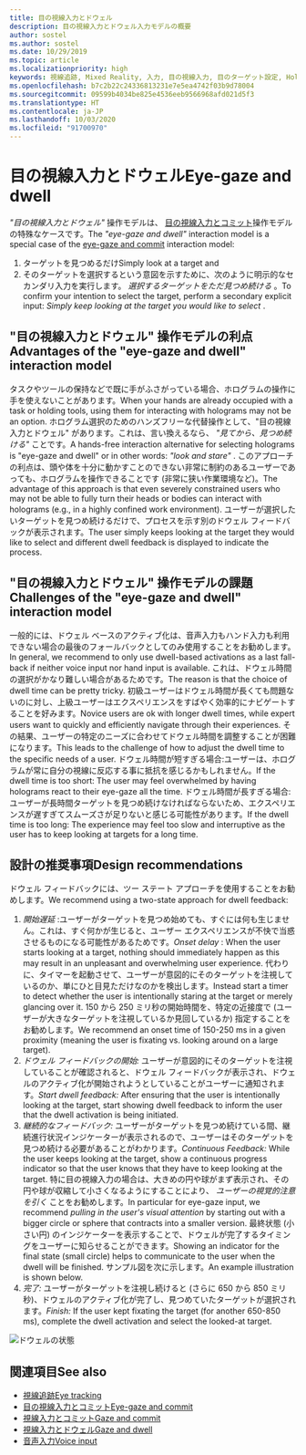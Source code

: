 ```yaml
---
title: 目の視線入力とドウェル
description: 目の視線入力とドウェル入力モデルの概要
author: sostel
ms.author: sostel
ms.date: 10/29/2019
ms.topic: article
ms.localizationpriority: high
keywords: 視線追跡, Mixed Reality, 入力, 目の視線入力, 目のターゲット設定, HoloLens 2, 視線に基づく選択, ドウェル
ms.openlocfilehash: b7c2b22c24336813231e7e5ea4742f03b9d78004
ms.sourcegitcommit: 09599b4034be825e4536eeb9566968afd021d5f3
ms.translationtype: HT
ms.contentlocale: ja-JP
ms.lasthandoff: 10/03/2020
ms.locfileid: "91700970"
---
```

# <a name="eye-gaze-and-dwell"></a><span data-ttu-id="981d7-104">目の視線入力とドウェル</span><span class="sxs-lookup"><span data-stu-id="981d7-104">Eye-gaze and dwell</span></span>

<span data-ttu-id="981d7-105">_"目の視線入力とドウェル"_ 操作モデルは、 [目の視線入力とコミット](gaze-and-commit.md)操作モデルの特殊なケースです。</span><span class="sxs-lookup"><span data-stu-id="981d7-105">The _"eye-gaze and dwell"_ interaction model is a special case of the [eye-gaze and commit](gaze-and-commit.md) interaction model:</span></span>
1. <span data-ttu-id="981d7-106">ターゲットを見つめるだけ</span><span class="sxs-lookup"><span data-stu-id="981d7-106">Simply look at a target and</span></span> 
2. <span data-ttu-id="981d7-107">そのターゲットを選択するという意図を示すために、次のように明示的なセカンダリ入力を実行します。 _選択するターゲットをただ見つめ続ける_ 。</span><span class="sxs-lookup"><span data-stu-id="981d7-107">To confirm your intention to select the target, perform a secondary explicit input: _Simply keep looking at the target you would like to select_ .</span></span>

## <a name="advantages-of-the-eye-gaze-and-dwell-interaction-model"></a><span data-ttu-id="981d7-108">"目の視線入力とドウェル" 操作モデルの利点</span><span class="sxs-lookup"><span data-stu-id="981d7-108">Advantages of the "eye-gaze and dwell" interaction model</span></span> 
<span data-ttu-id="981d7-109">タスクやツールの保持などで既に手がふさがっている場合、ホログラムの操作に手を使えないことがあります。</span><span class="sxs-lookup"><span data-stu-id="981d7-109">When your hands are already occupied with a task or holding tools, using them for interacting with holograms may not be an option.</span></span>
<span data-ttu-id="981d7-110">ホログラム選択のためのハンズフリーな代替操作として、"目の視線入力とドウェル" があります。これは、言い換えるなら、 _"見てから、見つめ続ける"_ ことです。</span><span class="sxs-lookup"><span data-stu-id="981d7-110">A hands-free interaction alternative for selecting holograms is "eye-gaze and dwell" or in other words: _"look and stare"_ .</span></span> <span data-ttu-id="981d7-111">このアプローチの利点は、頭や体を十分に動かすことのできない非常に制約のあるユーザーであっても、ホログラムを操作できることです (非常に狭い作業環境など)。</span><span class="sxs-lookup"><span data-stu-id="981d7-111">The advantage of this approach is that even severely constrained users who may not be able to fully turn their heads or bodies can interact with holograms (e.g., in a highly confined work environment).</span></span>
<span data-ttu-id="981d7-112">ユーザーが選択したいターゲットを見つめ続けるだけで、プロセスを示す別のドウェル フィードバックが表示されます。</span><span class="sxs-lookup"><span data-stu-id="981d7-112">The user simply keeps looking at the target they would like to select and different dwell feedback is displayed to indicate the process.</span></span>


## <a name="challenges-of-the-eye-gaze-and-dwell-interaction-model"></a><span data-ttu-id="981d7-113">"目の視線入力とドウェル" 操作モデルの課題</span><span class="sxs-lookup"><span data-stu-id="981d7-113">Challenges of the "eye-gaze and dwell" interaction model</span></span>
<span data-ttu-id="981d7-114">一般的には、ドウェル ベースのアクティブ化は、音声入力もハンド入力も利用できない場合の最後のフォールバックとしてのみ使用することをお勧めします。</span><span class="sxs-lookup"><span data-stu-id="981d7-114">In general, we  recommend to only use dwell-based activations as a last fall-back if neither voice input nor hand input is available.</span></span> <span data-ttu-id="981d7-115">これは、ドウェル時間の選択がかなり難しい場合があるためです。</span><span class="sxs-lookup"><span data-stu-id="981d7-115">The reason is that the choice of dwell time can be pretty tricky.</span></span> <span data-ttu-id="981d7-116">初級ユーザーはドウェル時間が長くても問題ないのに対し、上級ユーザーはエクスペリエンスをすばやく効率的にナビゲートすることを好みます。</span><span class="sxs-lookup"><span data-stu-id="981d7-116">Novice users are ok with longer dwell times, while expert users want to quickly and efficiently navigate through their experiences.</span></span> <span data-ttu-id="981d7-117">その結果、ユーザーの特定のニーズに合わせてドウェル時間を調整することが困難になります。</span><span class="sxs-lookup"><span data-stu-id="981d7-117">This leads to the challenge of how to adjust the dwell time to the specific needs of a user.</span></span>
<span data-ttu-id="981d7-118">ドウェル時間が短すぎる場合:ユーザーは、ホログラムが常に自分の視線に反応する事に抵抗を感じるかもしれません。</span><span class="sxs-lookup"><span data-stu-id="981d7-118">If the dwell time is too short: The user may feel overwhelmed by having holograms react to their eye-gaze all the time.</span></span> <span data-ttu-id="981d7-119">ドウェル時間が長すぎる場合:ユーザーが長時間ターゲットを見つめ続けなければならないため、エクスペリエンスが遅すぎてスムーズさが足りないと感じる可能性があります。</span><span class="sxs-lookup"><span data-stu-id="981d7-119">If the dwell time is too long: The experience may feel too slow and interruptive as the user has to keep looking at targets for a long time.</span></span>

## <a name="design-recommendations"></a><span data-ttu-id="981d7-120">設計の推奨事項</span><span class="sxs-lookup"><span data-stu-id="981d7-120">Design recommendations</span></span>
<span data-ttu-id="981d7-121">ドウェル フィードバックには、ツー ステート アプローチを使用することをお勧めします。</span><span class="sxs-lookup"><span data-stu-id="981d7-121">We recommend using a two-state approach for dwell feedback:</span></span>
1. <span data-ttu-id="981d7-122">*開始遅延* :ユーザーがターゲットを見つめ始めても、すぐには何も生じません。これは、すぐ何かが生じると、ユーザー エクスペリエンスが不快で当惑させるものになる可能性があるためです。</span><span class="sxs-lookup"><span data-stu-id="981d7-122">*Onset delay* : When the user starts looking at a target, nothing should immediately happen as this may result in an unpleasant and overwhelming user experience.</span></span> <span data-ttu-id="981d7-123">代わりに、タイマーを起動させて、ユーザーが意図的にそのターゲットを注視しているのか、単にひと目見ただけなのかを検出します。</span><span class="sxs-lookup"><span data-stu-id="981d7-123">Instead start a timer to detect whether the user is intentionally staring at the target or merely glancing over it.</span></span>
<span data-ttu-id="981d7-124">150 から 250 ミリ秒の開始時間を、特定の近接度で (ユーザーが大きなターゲットを注視しているか見回しているか) 指定することをお勧めします。</span><span class="sxs-lookup"><span data-stu-id="981d7-124">We recommend an onset time of 150-250 ms in a given proximity (meaning the user is fixating vs. looking around on a large target).</span></span>  
2. <span data-ttu-id="981d7-125">*ドウェル フィードバックの開始:* ユーザーが意図的にそのターゲットを注視していることが確認されると、ドウェル フィードバックが表示され、ドウェルのアクティブ化が開始されようとしていることがユーザーに通知されます。</span><span class="sxs-lookup"><span data-stu-id="981d7-125">*Start dwell feedback:* After ensuring that the user is intentionally looking at the target, start showing dwell feedback to inform the user that the dwell activation is being initiated.</span></span> 
3. <span data-ttu-id="981d7-126">*継続的なフィードバック:* ユーザーがターゲットを見つめ続けている間、継続進行状況インジケーターが表示されるので、ユーザーはそのターゲットを見つめ続ける必要があることがわかります。</span><span class="sxs-lookup"><span data-stu-id="981d7-126">*Continuous Feedback:* While the user keeps looking at the target, show a continuous progress indicator so that the user knows that they have to keep looking at the target.</span></span> <span data-ttu-id="981d7-127">特に目の視線入力の場合は、大きめの円や球がまず表示され、その円や球が収縮して小さくなるようにすることにより、 _ユーザーの視覚的注意を引く_ ことをお勧めします。</span><span class="sxs-lookup"><span data-stu-id="981d7-127">In particular for eye-gaze input, we recommend _pulling in the user's visual attention_ by starting out with a bigger circle or sphere that contracts into a smaller version.</span></span> <span data-ttu-id="981d7-128">最終状態 (小さい円) のインジケーターを表示することで、ドウェルが完了するタイミングをユーザーに知らせることができます。</span><span class="sxs-lookup"><span data-stu-id="981d7-128">Showing an indicator for the final state (small circle) helps to communicate to the user when the dwell will be finished.</span></span> <span data-ttu-id="981d7-129">サンプル図を次に示します。</span><span class="sxs-lookup"><span data-stu-id="981d7-129">An example illustration is shown below.</span></span> 
4. <span data-ttu-id="981d7-130">*完了:* ユーザーがターゲットを注視し続けると (さらに 650 から 850 ミリ秒)、ドウェルのアクティブ化が完了し、見つめていたターゲットが選択されます。</span><span class="sxs-lookup"><span data-stu-id="981d7-130">*Finish:* If the user kept fixating the target (for another 650-850 ms), complete the dwell activation and select the looked-at target.</span></span>

![ドウェルの状態](images/eyes_dwellstate_recommendation.png)<br>

## <a name="see-also"></a><span data-ttu-id="981d7-132">関連項目</span><span class="sxs-lookup"><span data-stu-id="981d7-132">See also</span></span>
* [<span data-ttu-id="981d7-133">視線追跡</span><span class="sxs-lookup"><span data-stu-id="981d7-133">Eye tracking</span></span>](eye-tracking.md)
* [<span data-ttu-id="981d7-134">目の視線入力とコミット</span><span class="sxs-lookup"><span data-stu-id="981d7-134">Eye-gaze and commit</span></span>](gaze-and-commit-eyes.md)
* [<span data-ttu-id="981d7-135">視線入力とコミット</span><span class="sxs-lookup"><span data-stu-id="981d7-135">Gaze and commit</span></span>](gaze-and-commit.md)
* [<span data-ttu-id="981d7-136">視線入力とドウェル</span><span class="sxs-lookup"><span data-stu-id="981d7-136">Gaze and dwell</span></span>](gaze-and-dwell.md)
* [<span data-ttu-id="981d7-137">音声入力</span><span class="sxs-lookup"><span data-stu-id="981d7-137">Voice input</span></span>](../out-of-scope/voice-design.md)
